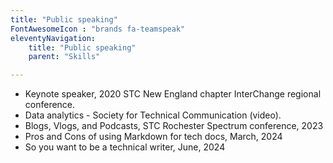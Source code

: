 ```yaml
---
title: "Public speaking"
FontAwesomeIcon : "brands fa-teamspeak"
eleventyNavigation:
    title: "Public speaking"
    parent: "Skills"

---
```


- Keynote speaker, 2020 STC New England chapter InterChange regional conference.
- Data analytics - Society for Technical Communication (video).
- Blogs, Vlogs, and Podcasts, STC Rochester Spectrum conference, 2023
- Pros and Cons of using Markdown for tech docs, March, 2024
- So you want to be a technical writer, June, 2024
